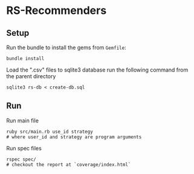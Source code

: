 # RS-Recommenders

## Setup
Run the bundle to install the gems from `Gemfile`:
```shell
bundle install
```

Load the ".csv" files to sqlite3 database run the following command
from the parent directory
```shell
sqlite3 rs-db < create-db.sql
```

## Run
Run main file
```shell
ruby src/main.rb use_id strategy
# where user_id and strategy are program arguments
```

Run spec files
```shell
rspec spec/
# checkout the report at `coverage/index.html`
```
